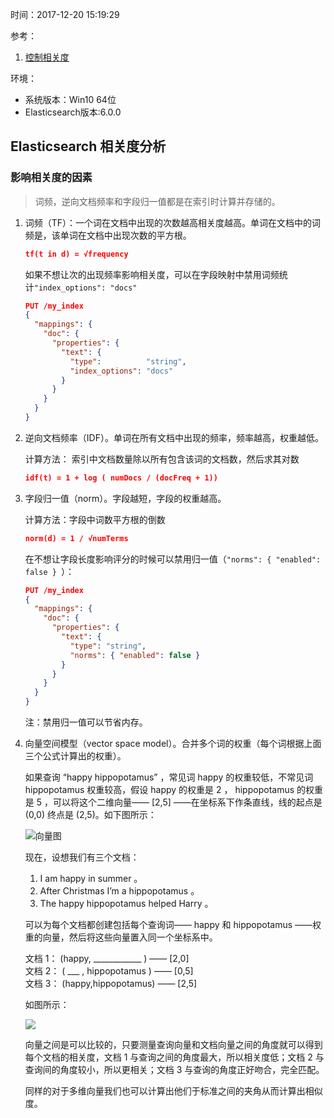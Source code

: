 时间：2017-12-20 15:19:29 

参考：

1. [控制相关度](https://www.elastic.co/guide/cn/elasticsearch/guide/current/controlling-relevance.html)


环境：

* 系统版本：Win10 64位 
* Elasticsearch版本:6.0.0

##  Elasticsearch 相关度分析

### 影响相关度的因素 

> 词频，逆向文档频率和字段归一值都是在索引时计算并存储的。

1. 词频（TF）：一个词在文档中出现的次数越高相关度越高。单词在文档中的词频是，该单词在文档中出现次数的平方根。

    ```json
    tf(t in d) = √frequency
    ```

    如果不想让次的出现频率影响相关度，可以在字段映射中禁用词频统计`"index_options": "docs"`
    
    ```json
    PUT /my_index
    {
      "mappings": {
        "doc": {
          "properties": {
            "text": {
              "type":          "string",
              "index_options": "docs" 
            }
          }
        }
      }
    }
    ```
    
2. 逆向文档频率（IDF）。单词在所有文档中出现的频率，频率越高，权重越低。

    计算方法： 索引中文档数量除以所有包含该词的文档数，然后求其对数

    ```json
    idf(t) = 1 + log ( numDocs / (docFreq + 1)) 
    ```

3. 字段归一值（norm）。字段越短，字段的权重越高。

    计算方法：字段中词数平方根的倒数

    ```json
    norm(d) = 1 / √numTerms 
    ```

    在不想让字段长度影响评分的时候可以禁用归一值（`"norms": { "enabled": false } `）：

    ```json
    PUT /my_index
    {
      "mappings": {
        "doc": {
          "properties": {
            "text": {
              "type": "string",
              "norms": { "enabled": false } 
            }
          }
        }
      }
    }
    ```
    
    注：禁用归一值可以节省内存。
4. 向量空间模型（vector space model）。合并多个词的权重（每个词根据上面三个公式计算出的权重）。
   
    如果查询 “happy hippopotamus” ，常见词 happy 的权重较低，不常见词 hippopotamus 权重较高，假设 happy 的权重是 2 ， hippopotamus 的权重是 5 ，可以将这个二维向量—— [2,5] ——在坐标系下作条直线，线的起点是 (0,0) 终点是 (2,5)。如下图所示：

    ![向量图](http://7xle4i.com1.z0.glb.clouddn.com/xiangliangmoxing.png)

    现在，设想我们有三个文档：
    
    1. I am happy in summer 。
    2. After Christmas I’m a hippopotamus 。
    3. The happy hippopotamus helped Harry 。
    
    可以为每个文档都创建包括每个查询词—— happy 和 hippopotamus ——权重的向量，然后将这些向量置入同一个坐标系中。  
    
    文档 1： (happy, ____________ )  —— [2,0]  
    文档 2： ( ___ , hippopotamus )  —— [0,5]  
    文档 3： (happy,hippopotamus) —— [2,5]

    如图所示：

    ![](http://7xle4i.com1.z0.glb.clouddn.com/xiangliangmoxing_2.png)

    向量之间是可以比较的，只要测量查询向量和文档向量之间的角度就可以得到每个文档的相关度，文档 1 与查询之间的角度最大，所以相关度低；文档 2 与查询间的角度较小，所以更相关；文档 3 与查询的角度正好吻合，完全匹配。

    同样的对于多维向量我们也可以计算出他们于标准之间的夹角从而计算出相似度。

    